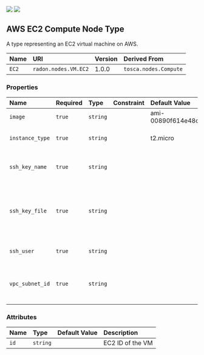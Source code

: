 ![](https://img.shields.io/badge/Status:-RELEASED-green)
![](https://img.shields.io/badge/%20-DEPLOYABLE-blueviolet)

## AWS EC2 Compute Node Type

A type representing an EC2 virtual machine on AWS.


| Name | URI | Version | Derived From |
|:---- |:--- |:------- |:------------ |
| `EC2` | `radon.nodes.VM.EC2` | 1.0.0 | `tosca.nodes.Compute` |

### Properties

| Name | Required | Type | Constraint | Default Value | Description |
|:---- |:-------- |:---- |:---------- |:------------- |:----------- |
| `image`  | `true`  | `string` |   | ami-00890f614e48ce866 | EC2 image ID |
| `instance_type` | `true` | `string` |  | t2.micro | EC2 instance type ID |
| `ssh_key_name` | `true` | `string` |  |  | Name of the SSH key name to be used |
| `ssh_key_file` | `true` | `string` |  |  | Path to the SSH key file on the filesystem (required by the orchestrator) |
| `ssh_user` | `true` | `string` |  |  | User to be used for SSH access |
| `vpc_subnet_id` | `true` | `string` |  |  | AWS VPC subnet id where the VM should be created in |

### Attributes

| Name | Type | Default Value | Description |
|:---- |:---- |:------------- |:----------- |
| `id` | `string` |   | EC2 ID of the VM |
